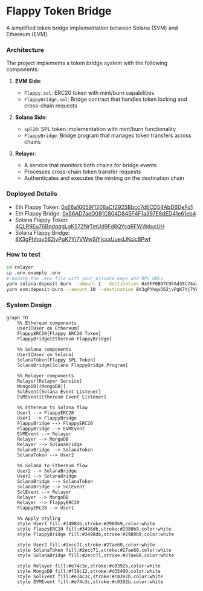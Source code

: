 # Flappy Token Bridge

A simplified token bridge implementation between Solana (SVM) and Ethereum (EVM).

### Architecture

The project implements a token bridge system with the following components:

1. **EVM Side**:

   - `Flappy.sol`: ERC20 token with mint/burn capabilities
   - `FlappyBridge.sol`: Bridge contract that handles token locking and cross-chain requests

2. **Solana Side**:

   - `spl20`: SPL token implementation with mint/burn functionality
   - `FlappyBridge`: Bridge program that manages token transfers across chains

3. **Relayer**:
   - A service that monitors both chains for bridge events
   - Processes cross-chain token transfer requests
   - Authenticates and executes the minting on the destination chain

### Deployed Details

- Eth Flappy Token: [0xE6a10059f1206aCf2925Bbcc7dECD54AbD6DeFd1](sepolia.etherscan.io/address/0xE6a10059f1206aCf2925Bbcc7dECD54AbD6DeFd1)
- Eth Flappy Bridge: [0x56AD7aeD091C804D845F4F1a397E8dED41e61eb4](sepolia.etherscan.io/address/0x56AD7aeD091C804D845F4F1a397E8dED41e61eb4)
- Solana Flappy Token: [4QLR9Eu76BqdqqgLgK57ZNrTmUd9Fd8QYcqRFWWducUH](https://solscan.io/token/4QLR9Eu76BqdqqgLgK57ZNrTmUd9Fd8QYcqRFWWducUH?cluster=devnet)
- Solana Flappy Bridge: [8X3gPhhqv562jvPgK7Yj7VWwSjYjcsxUuedJKcic8Pwf](https://solscan.io/account/8X3gPhhqv562jvPgK7Yj7VWwSjYjcsxUuedJKcic8Pwf?cluster=devnet)

### How to test

```sh
cd relayer
cp .env.example .env
# Update the .env file with your private keys and RPC URLs
yarn solana:deposit-burn --amount 1 --destination 0x9FF0B97C9FAd35c74a22fb714b4fCA644d850C60
yarn evm:deposit-burn --amount 10 --destination 8X3gPhhqv562jvPgK7Yj7VWwSjYjcsxUuedJKcic8Pwf
```

### System Design

```mermaid
graph TD
    %% Ethereum components
    User1[User on Ethereum]
    FlappyERC20[Flappy ERC20 Token]
    FlappyBridge[Ethereum FlappyBridge]

    %% Solana components
    User2[User on Solana]
    SolanaToken[Flappy SPL Token]
    SolanaBridge[Solana FlappyBridge Program]

    %% Relayer components
    Relayer[Relayer Service]
    MongoDB[(MongoDB)]
    SolEvent[Solana Event Listener]
    EVMEvent[Ethereum Event Listener]

    %% Ethereum to Solana flow
    User1 --> FlappyERC20
    User1 --> FlappyBridge
    FlappyBridge --> FlappyERC20
    FlappyBridge --> EVMEvent
    EVMEvent --> Relayer
    Relayer --> MongoDB
    Relayer --> SolanaBridge
    SolanaBridge --> SolanaToken
    SolanaToken --> User2

    %% Solana to Ethereum flow
    User2 --> SolanaBridge
    User2 --> SolanaBridge
    SolanaBridge --> SolanaToken
    SolanaBridge --> SolEvent
    SolEvent --> Relayer
    Relayer --> MongoDB
    Relayer --> FlappyERC20
    FlappyERC20 --> User1

    %% Apply styling
    style User1 fill:#3498db,stroke:#2980b9,color:white
    style FlappyERC20 fill:#3498db,stroke:#2980b9,color:white
    style FlappyBridge fill:#3498db,stroke:#2980b9,color:white

    style User2 fill:#2ecc71,stroke:#27ae60,color:white
    style SolanaToken fill:#2ecc71,stroke:#27ae60,color:white
    style SolanaBridge fill:#2ecc71,stroke:#27ae60,color:white

    style Relayer fill:#e74c3c,stroke:#c0392b,color:white
    style MongoDB fill:#f39c12,stroke:#d35400,color:white
    style SolEvent fill:#e74c3c,stroke:#c0392b,color:white
    style EVMEvent fill:#e74c3c,stroke:#c0392b,color:white
```
